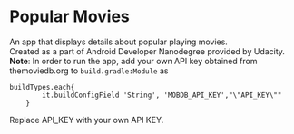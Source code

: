# Popular Movies
An app that displays details about popular playing movies.<br />
Created as a part of Android Developer Nanodegree provided by Udacity.<br /><b>Note</b>: In order to run the app, add your own API key obtained from themoviedb.org to ```build.gradle:Module``` as
```
buildTypes.each{
        it.buildConfigField 'String', 'MOBDB_API_KEY',"\"API_KEY\""
    }
```
Replace API_KEY with your own API KEY.